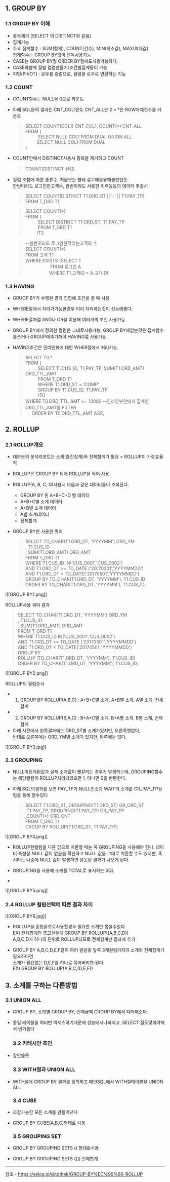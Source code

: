 ## 1. GROUP BY

### 1.1 GROUP BY 이해

- 중복제거 (SELECT 의 DISTINCT와 같음)
- 집계기능
- 주요 집계함수 : SUM(합계), COUNT(건수), MIN(최소값), MAX(최대값)  
    집계함수는 GROUP BY없이 단독사용가능
- CASE는 GROUP BY절 ORDER BY절에도사용가능하다.
- CASE와함께 월별 컬럼만들기/조건별집계등이 가능
- 피벗(PIVOT) : 로우를 컬럼으로, 컬럼을 로우로 변환하는 기능

### 1.2 COUNT

- COUNT함수는 NULL을 0으로 카운트
    
- 아래 SQL문의 결과는 CNT_COL1은0, CNT_ALL은 2 > *은 ROW자체건수를 카운트
    
    > SELECT COUNT(COL1) CNT_COL1, COUNT(*) CNT_ALL  
    > FROM (  
    >           SELECT NULL COL1 FROM DUAL UNION ALL  
    >          SELECT NULL COL1 FROM DUAL  
    > )
    
- COUNT안에서 DISTINCT사용시 중복을 제거하고 COUNT  
    > COUNT(DISTINCT 컬럼)
    
- 컬럼 조합에 따른 종류수, 처음보는 형태 실무에응용해볼만한듯  
    한번이라도 로그인한고객수, 한번이라도 사용한 이력등등의 데이터 추출시
    
    > SELECT COUNT(DISTINCT T1.ORD_ST || '-' || T1.PAY_TP)  
    > FROM T_ORD T1;
    
    > SELECT COUNT(*)  
    > FROM (  
    >           SELECT DISTINCT T1.ORD_ST, T1.PAY_TP  
    >           FROM T_ORD T1  
    >          )T2
    
    > --한번이라도 로그인한적있는고객의 수  
    > SELECT COUNT(*)  
    > FROM 고객 T1  
    > WHERE EXISTS (SELECT 1  
    >                     FROM 로그인 A  
    >                    WHERE T1.고객ID = A.고객ID)
    

### 1.3 HAVING

- GRUOP BY가 수행된 결과 집합에 조건을 줄 때 사용
- WHERE절에서 처리가가능한경우 미리 처리하는것이 성능에좋다.
- WHERE절처럼 AND나 OR을 이용해 여러개의 조건 사용가능
- GROUP BY에서 정의한 컬럼은 그대로사용가능, GROUP BY에없는것은 집계함수를쓰거나 GROUP에추가해야 HAVING절 사용가능
- HAVING조건은 인라인뷰에 대한 WHER절에서 처리가능.
    
    > SELECT T0.*  
    > FROM (  
    >           SELECT T1.CUS_ID, T1.PAY_TP, SUM(T1.ORD_AMT) ORD_TTL_AMT  
    >           FROM T_ORD T1  
    >           WHERE T1.ORD_ST = 'COMP'  
    >           GROUP BY T1.CUS_ID, T1.PAY_TP  
    >           )T0  
    > WHERE T0.ORD_TTL_AMT >= 10000 --인라인뷰안에서 집계한 ORD_TTL_AMT를 FILTER  
    >      ORDER BY T0.ORD_TTL_AMT ASC;
    

## 2. ROLLUP

### 2.1 ROLLUP개요

- 대부분의 분석리포트는 소계(중간집계)와 전체합계가 필요 > ROLLUP이 가장효율적
- ROLLUP은 GROUP BY 뒤에 ROLLUP을 적어 사용
- ROLLUP(A, B, C, D)사용시 다음과 같은 데이터들이 조회된다.
    - GROUP BY 된 A+B+C+D 별 데이터
    - A+B+C별 소계 데이터
    - A+B별 소계 데이터
    - A별 소계데이터
    - 전체합계
- GROUP BY만 사용한 쿼리
    
    > SELECT TO_CHAR(T1.ORD_DT, 'YYYYMM') ORD_YM  
    > , T1.CUS_ID  
    > , SUM(T1.ORD_AMT) ORD_AMT  
    > FROM T_ORD T1  
    > WHERE T1.CUS_ID IN('CUS_0001','CUS_0002')  
    > AND T1.ORD_DT >= TO_DATE ('20170301','YYYYMMDD')  
    > AND T1.ORD_DT < TO_DATE('20170501','YYYYMMDD')  
    > GROUP BY TO_CHAR(T1.ORD_DT, 'YYYYMM'), T1.CUS_ID  
    > ORDER BY TO_CHAR(T1.ORD_DT, 'YYYYMM'), T1.CUS_ID;


![[GROUP BY1.png]]

ROLLUP사용 쿼리 결과

> SELECT TO_CHAR(T1.ORD_DT, 'YYYYMM') ORD_YM  
> , T1.CUS_ID  
> , SUM(T1.ORD_AMT) ORD_AMT  
> FROM T_ORD T1  
> WHERE T1.CUS_ID IN('CUS_0001','CUS_0002')  
> AND T1.ORD_DT >= TO_DATE ('20170301','YYYYMMDD')  
> AND T1.ORD_DT < TO_DATE('20170501','YYYYMMDD')  
> GROUP BY  
> ROLLUP (TO_CHAR(T1.ORD_DT, 'YYYYMM'), T1.CUS_ID)  
> ORDER BY TO_CHAR(T1.ORD_DT, 'YYYYMM'), T1.CUS_ID;


![[GROUP BY2.png]]


ROLLUP의 컬럼순서

- 1. GROUP BY ROLLUP(A,B,C) : A+B+C별 소계, A+B별 소계, A별 소계, 전체합계
- 2. GROUP BY ROLLUP(B,A,C) : B+A+C별 소계, B+A별 소계, B별 소계, 전체합계
- 아래 사진에서 왼쪽결과에는 ORD_ST별 소계가있지만, 오른쪽엔없다,  
    반대로 오른쪽에는 ORD_YM별 소계가 있지만, 왼쪽에는 없다.
    
![[GROUP BY3.jpg]]


### 2.3 GROUPING

- NULL이집계된값과 실제 소계값이 헷갈리는 경우가 발생하는데, GROUPING함수는 해당컬럼이 ROLLUP처리되었으면 1, 아니면 0을 반환한다.
    
- 아래 SQL의결과를 보면 PAY_TP가 NULL인것과 WAIT의 소계를 GR_PAY_TP컬럼을 통해 알수있다
    
    > SELECT T1.ORD_ST, GROUPING(T1.ORD_ST) GR_ORD_ST  
    > ,T1.PAY_TP, GROUPING(T1.PAY_TP) GR_PAY_TP  
    > ,COUNT(*) ORD_CNT  
    > FROM T_ORD T1  
    > GROUP BY ROLLUP(T1.ORD_ST, T1.PAY_TP);
    

![[GROUP BY4.png]]

- ROLLUP된컬럼을 다른 값으로 치환할 때는 꼭 GROUPING을 사용해야 한다. 데이터 특성상 NULL 값이 없음을 확신하고 NULL 값을 그대로 치환할 수도 있지만, 혹시라도 나중에 NULL 값이 발생하면 잘못된 결과가 나오게 된다.
    
- GROUPING을 사용해 소계를 TOTAL로 표시하는 SQL
- 
![[GROUP BY5.png]]


### 2.4 ROLLUP 컬럼선택에 따른 결과 차이

![[GROUP BY6.jpg]]


- ROLLUP을 중첩괄호로사용할경우 필요한 소계만 뽑을수있다  
    EX) 전체합계만 뽑고싶을때 GROUP BY ROLLUP((A,B,C,D))  
    A,B,C,D가 하나의 단위로 ROLLUP되므로 전체합계만 결과에 추가
    
- GROUP BY A,B,C,D,E,F같이 여러 컬럼중 앞쪽 3개컬럼까지의 소계와 전체합계가 필요하다면  
    소계가 필요없는 D,E,F를 하나로 묶어버리면 된다.  
    EX) GROUP BY ROLLUP(A,B,C,(D,E,F))
    

## 3. 소계를 구하는 다른방법

### 3.1 UNION ALL

- GROUP BY, 소계별 GROUP BY, 전체금액 GROUP BY해서 다더해준다.
- 동일 테이블을 여러번 엑세스하기때문에 성능에서나빠지고, SELECT 절도맞춰야해서 번거롭다
    
    ### 3.2 카테시안 조인
    
- 잘안쓸듯
    
    ### 3.3 WITH절과 UNION ALL
    
- WITH절에 GROUP BY 결과를 정의하고 메인SQL에서 WITH절테이블을 UNION ALL
    
    ### 3.4 CUBE
    
- 조합가능한 모든 소계를 만들어낸다
- GROUP BY CUBE(A,B,C)형태로 사용
    
    ### 3.5 GROUPING SET
    
- GROUP BY GROUPING SETS () 형태로사용
- GROUP BY GROUPING SETS (()) 전체합계



---
참조 - https://velog.io/@tothek/GROUP-BY%EC%99%80-ROLLUP